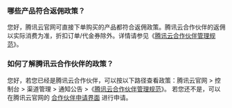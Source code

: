 ### 哪些产品符合返佣政策？
您好，腾讯云官网可直接下单购买的产品都符合返佣政策。腾讯云合作伙伴的返佣以实际消费为准，折扣订单/代金券除外。详情请参见《[腾讯云合作伙伴管理规范](https://console.cloud.tencent.com/partners/announce)》。

### 如何了解腾讯云合作伙伴的政策？
您好，若您已经是腾讯云合作伙伴，可以按以下路径查看政策：腾讯云官网 > 控制台 > 渠道管理 > 通知公告 >《[腾讯云合作伙伴管理规范](https://console.cloud.tencent.com/partners/announce)》。
若您还不是，可以在腾讯云官网的 [合作伙伴申请界面](https://partners.cloud.tencent.com/) 进行申请。
